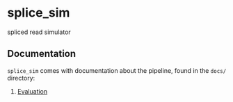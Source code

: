 # splice_sim
spliced read simulator

## Documentation

`splice_sim` comes with documentation about the pipeline, found in the `docs/` directory:

1. [Evaluation](docs/evaluation.md)
